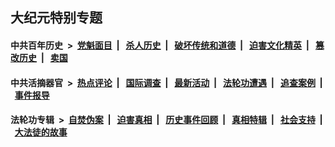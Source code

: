 ## 大纪元特别专题

#### 中共百年历史 &nbsp;>&nbsp; [党魁面目](indexes/nf1176107/README.md?01280430) &nbsp;| &nbsp; [杀人历史](indexes/nf1176106/README.md?01280430) &nbsp;| &nbsp; [破坏传统和道德](indexes/nf1176106/README.md?01280430) &nbsp;| &nbsp; [迫害文化精英](indexes/nf1176111/README.md?01280430) &nbsp;| &nbsp; [篡改历史](indexes/nf1176115/README.md?01280430) &nbsp;| &nbsp; [卖国](indexes/nf1176117/README.md?01280430) 

#### 中共活摘器官 &nbsp;>&nbsp; [热点评论](indexes/nf5879/README.md?01280430) &nbsp;| &nbsp; [国际调查](indexes/nf5947/README.md?01280430) &nbsp;| &nbsp; [最新活动](indexes/nf5883/README.md?01280430) &nbsp;| &nbsp; [法轮功遭遇](indexes/nf5881/README.md?01280430) &nbsp;| &nbsp; [追查案例](indexes/nf5880/README.md?01280430) &nbsp;| &nbsp; [事件报导](indexes/nf5877/README.md?01280430) 

#### 法轮功专辑 &nbsp;>&nbsp; [自焚伪案](indexes/nf5562/README.md?01280430) &nbsp;| &nbsp; [迫害真相](indexes/nf4379/README.md?01280430) &nbsp;| &nbsp; [历史事件回顾](indexes/nf5793/README.md?01280430) &nbsp;| &nbsp; [真相特辑](indexes/nf4389/README.md?01280430) &nbsp;| &nbsp; [社会支持](indexes/nf4386/README.md?01280430) &nbsp;| &nbsp; [大法徒的故事](indexes/nf1147481/README.md?01280430) 


